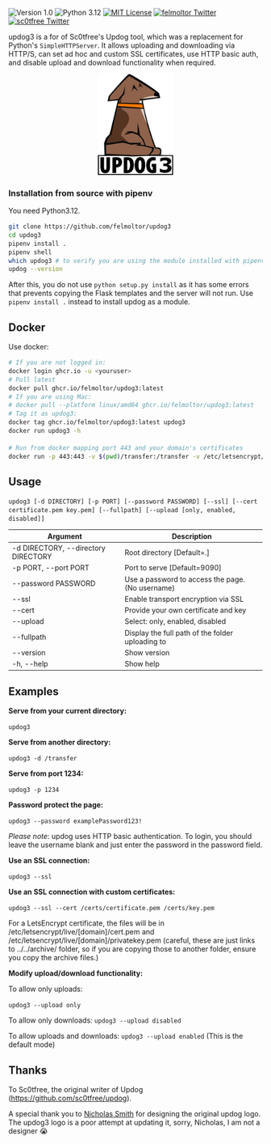 ![Version 1.0](http://img.shields.io/badge/version-v1.1-green.svg)
![Python 3.12](http://img.shields.io/badge/python-3.12-blue.svg)
[![MIT License](http://img.shields.io/badge/license-MIT%20License-blue.svg)](./LICENSE)
[![felmoltor Twitter](http://img.shields.io/twitter/url/http/shields.io.svg?style=social&label=Follow+Felmoltor)](https://twitter.com/felmoltor)
[![sc0tfree Twitter](http://img.shields.io/twitter/url/http/shields.io.svg?style=social&label=Follow+Sc0tfree)](https://twitter.com/sc0tfree)


updog3 is a for of Sc0tfree's Updog tool, which was a replacement for Python's `SimpleHTTPServer`. 
It allows uploading and downloading via HTTP/S, can set ad hoc and custom SSL certificates, use HTTP basic auth, and disable upload and download functionality when required.

<p align="center">
  <img src="updog3/static/images/Updog3.png" alt="updog3 Logo" width=150px/>
</p>


### Installation from source with pipenv

You need Python3.12.

```bash
git clone https://github.com/felmoltor/updog3
cd updog3
pipenv install .
pipenv shell
which updog3 # to verify you are using the module installed with pipenv
updog --version
```

After this, you do not use `python setup.py install` as it has some errors that prevents copying the Flask templates and the server will not run. Use `pipenv install .` instead to install updog as a module.

## Docker

Use docker:

```bash
# If you are not logged in:
docker login ghcr.io -u <youruser> 
# Pull latest
docker pull ghcr.io/felmoltor/updog3:latest
# If you are using Mac: 
# docker pull --platform linux/amd64 ghcr.io/felmoltor/updog3:latest
# Tag it as updog3:
docker tag ghcr.io/felmoltor/updog3:latest updog3
docker run updog3 -h

# Run from docker mapping port 443 and your domain's certificates
docker run -p 443:443 -v $(pwd)/transfer:/transfer -v /etc/letsencrypt/archive/yourdomain.com/:/certs/  updog3 -p 443 --ssl --cert /certs/cert1.pem /certs/privkey1.pem -d /transfer
```

## Usage

`updog3 [-d DIRECTORY] [-p PORT] [--password PASSWORD] [--ssl] [--cert certificate.pem key.pem] [--fullpath] [--upload [only, enabled, disabled]]`

| Argument                            | Description                                      |
|-------------------------------------|--------------------------------------------------| 
| -d DIRECTORY, --directory DIRECTORY | Root directory [Default=.]                       | 
| -p PORT, --port PORT                | Port to serve [Default=9090]                     |
| --password PASSWORD                 | Use a password to access the page. (No username) |
| --ssl                               | Enable transport encryption via SSL              |
| --cert                              | Provide your own certificate and key             |
| --upload                            | Select: only, enabled, disabled                  |
| --fullpath                          | Display the full path of the folder uploading to |
| --version                           | Show version                                     |
| -h, --help                          | Show help                                        |

## Examples

**Serve from your current directory:**

`updog3`

**Serve from another directory:**

`updog3 -d /transfer`

**Serve from port 1234:**

`updog3 -p 1234`

**Password protect the page:**

`updog3 --password examplePassword123!`

*Please note*: updog uses HTTP basic authentication.
To login, you should leave the username blank and just
enter the password in the password field.

**Use an SSL connection:**

`updog3 --ssl`

**Use an SSL connection with custom certificates:**

`updog3 --ssl --cert /certs/certificate.pem /certs/key.pem`

For a LetsEncrypt certificate, the files will be in /etc/letsencrypt/live/[domain]/cert.pem and /etc/letsencrypt/live/[domain]/privatekey.pem (careful, these are just links to ../../archive/ folder, so if you are copying those to another folder, ensure you copy the archive files.)

**Modify upload/download functionality:**

To allow only uploads:

`updog3 --upload only`

To allow only downloads:
`updog3 --upload disabled`

To allow uploads and downloads:
`updog3 --upload enabled` (This is the default mode)


## Thanks

To Sc0tfree, the original writer of Updog (https://github.com/sc0tfree/updog).

A special thank you to [Nicholas Smith](http://nixmith.com) for designing the original updog logo. The updog3 logo is a poor attempt at updating it, sorry, Nicholas, I am not a designer 😭
